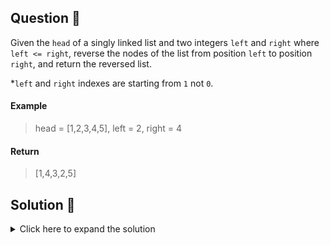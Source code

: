 ## Question 🤔
Given the `head` of a singly linked list and two integers `left` and `right` where `left <= right`, 
reverse the nodes of the list from position `left` to position `right`, and return the reversed list.

*`left` and `right` indexes are starting from `1` not `0`.

#### Example
> head = [1,2,3,4,5], left = 2, right = 4

#### Return
> [1,4,3,2,5]

## Solution 🙋
<details>
  <summary>Click here to expand the solution</summary>

Here we need to consider 4 positions,
<br>`m-1` -> 1, `m` -> 2,   `n` -> 4,   `n+1` ->5

**Steps to reverse a LinkedList**
1. get current Node
2. Store next value
3. Update next value to list so far
4. Store current Node as lsi so far
5. Update current Node to stored next value at step 2


</details>

[//]: # (adding additional margin from bottom)
<br>
<br>
<br>
<br>

